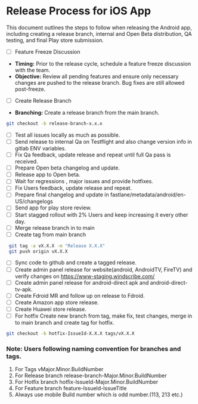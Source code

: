 # Release Process for iOS App

This document outlines the steps to follow when releasing the Android app, including creating a release branch, internal and Open Beta distribution, QA testing, and final Play store submission.

- [ ] Feature Freeze Discussion
 - **Timing:** Prior to the release cycle, schedule a feature freeze discussion with the team.
 - **Objective:** Review all pending features and ensure only necessary changes are pushed to the release branch. Bug fixes are still allowed 
 post-freeze.

- [ ] Create Release Branch
 - **Branching:** Create a release branch from the main branch.
  ```bash
  git checkout -b release-branch-x.x.x
  ```
- [ ] Test all issues locally as much as possible.
- [ ] Send release to internal Qa on Testflight and also change version info in gitlab ENV variables.
- [ ] Fix Qa feedback, update release and repeat until full Qa pass is received. 
- [ ] Prepare Open beta changelog and update.
- [ ] Release app to Open beta.
- [ ] Wait for regressions , major issues and provide hotfixes.
- [ ] Fix Users feedback, update release and repeat.
- [ ] Prepare final changelog and update in fastlane/metadata/android/en-US/changelogs
- [ ] Send app for play store review.
- [ ] Start stagged rollout with 2% Users and keep increasing it every other day.
- [ ] Merge release branch in to main
- [ ] Create tag from main branch
 ```bash
  git tag -a vX.X.X -m "Release X.X.X"
  git push origin vX.X.X
```
- [ ] Sync code to github and create a tagged release.
- [ ] Create admin panel release for website(android, AndroidTV, FireTV) and verify changes on https://www-staging.windscribe.com/
- [ ] Create admin panel release for android-direct apk and android-direct-tv-apk.
- [ ] Create Fdroid MR and follow up on release to Fdroid.
- [ ] Create Amazon app store release.
- [ ] Create Huawei store release.
- [ ] For hotfix Create new branch from tag, make fix, test changes, merge in to main branch and create tag for hotfix.
```bash
git checkout -b hotfix-IssueId-X.X.X tags/vX.X.X
```
### Note: Users following naming convention for branches and tags.
1. For Tags vMajor.Minor.BuildNumber
2. For Release branch release-branch-Major.Minor.BuildNumber
3. For Hotfix branch hotfix-IssueId-Major.Minor.BuildNumber
4. For Feature branch feature-IssueId-IssueTitle
5. Always use mobile Build number which is odd number.(113, 213 etc.)
